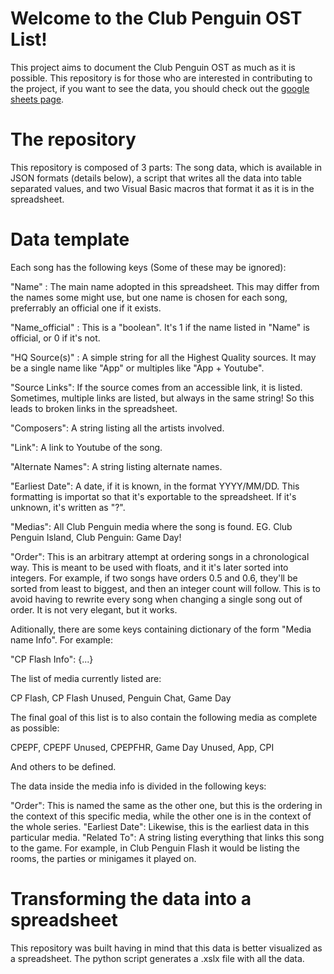# Welcome to the Club Penguin OST List!

This project aims to document the Club Penguin OST as much as it is possible. This repository is for those who are interested in contributing to the project, if you want to see the data, you should check out the [google sheets page](https://docs.google.com/spreadsheets/d/140Kui6g27N4FXXKX844JWxprgJ6xwbSBso8AGXaLYLM/edit#gid=1754104519).

# The repository

This repository is composed of 3 parts: The song data, which is available in JSON formats (details below), a script that writes all the data into table separated values, and two Visual Basic macros that format it as it is in the spreadsheet.

# Data template

Each song has the following keys (Some of these may be ignored):

"Name" : The main name adopted in this spreadsheet. This may differ from the names some might use, but one name is chosen for each song, preferrably an official one if it exists.

"Name_official" : This is a "boolean". It's 1 if the name listed in "Name" is official, or 0 if it's not.

"HQ Source(s)" : A simple string for all the Highest Quality sources. It may be a single name like "App" or multiples like "App + Youtube".

"Source Links": If the source comes from an accessible link, it is listed. Sometimes, multiple links are listed, but always in the same string! So this leads to broken links in the spreadsheet.

"Composers": A string listing all the artists involved.

"Link": A link to Youtube of the song.

"Alternate Names": A string listing alternate names.

"Earliest Date": A date, if it is known, in the format YYYY/MM/DD. This formatting is importat so that it's exportable to the spreadsheet. If it's unknown, it's written as "?".

"Medias": All Club Penguin media where the song is found. EG. Club Penguin Island, Club Penguin: Game Day!

"Order": This is an arbitrary attempt at ordering songs in a chronological way. This is meant to be used with floats, and it it's later sorted into integers. For example, if two songs have orders 0.5 and 0.6, they'll be sorted from least to biggest, and then an integer count will follow. This is to avoid having to rewrite every song when changing a single song out of order. It is not very elegant, but it works.

Aditionally, there are some keys containing dictionary of the form "Media name Info". For example:

"CP Flash Info": {...}

The list of media currently listed are:

CP Flash, CP Flash Unused, Penguin Chat, Game Day

The final goal of this list is to also contain the following media as complete as possible:

CPEPF, CPEPF Unused, CPEPFHR, Game Day Unused, App, CPI

And others to be defined.

The data inside the media info is divided in the following keys:

"Order": This is named the same as the other one, but this is the ordering in the context of this specific media, while the other one is in the context of the whole series.
"Earliest Date": Likewise, this is the earliest data in this particular media.
"Related To": A string listing everything that links this song to the game. For example, in Club Penguin Flash it would be listing the rooms, the parties or minigames it played on.

# Transforming the data into a spreadsheet

This repository was built having in mind that this data is better visualized as a spreadsheet. The python script generates a .xslx file with all the data.
